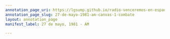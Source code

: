```yaml
---
annotation_page_uri: https://lgsump.github.io/radio-venceremos-en-espanol/annotations/27-de-mayo-1981-am-canvas-1-combate.json
annotation_page_slug: 27-de-mayo-1981-am-canvas-1-combate
layout: annotation_page
manifest_label: 27 de mayo, 1981 - AM

---
```


